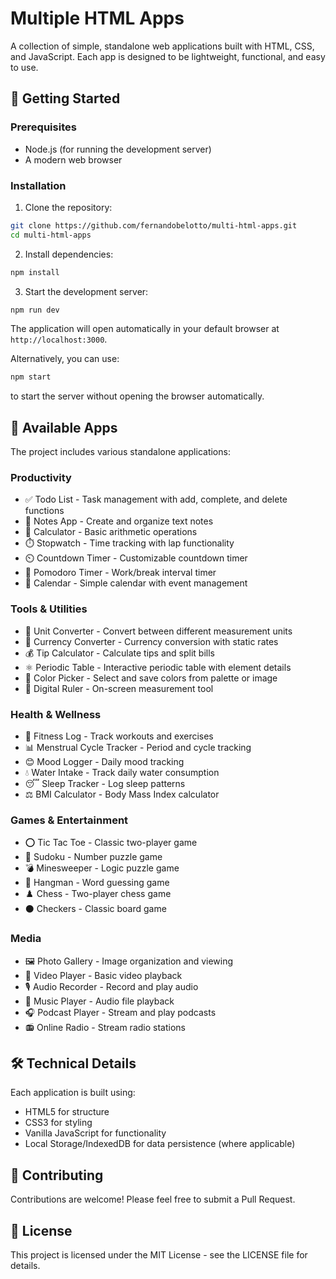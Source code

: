 # Multiple HTML Apps

A collection of simple, standalone web applications built with HTML, CSS, and JavaScript. Each app is designed to be lightweight, functional, and easy to use.

## 🚀 Getting Started

### Prerequisites
- Node.js (for running the development server)
- A modern web browser

### Installation
1. Clone the repository:
```bash
git clone https://github.com/fernandobelotto/multi-html-apps.git
cd multi-html-apps
```

2. Install dependencies:
```bash
npm install
```

3. Start the development server:
```bash
npm run dev
```

The application will open automatically in your default browser at `http://localhost:3000`.

Alternatively, you can use:
```bash
npm start
```
to start the server without opening the browser automatically.

## 📱 Available Apps

The project includes various standalone applications:

### Productivity
- ✅ Todo List - Task management with add, complete, and delete functions
- 📝 Notes App - Create and organize text notes
- 🔢 Calculator - Basic arithmetic operations
- ⏱️ Stopwatch - Time tracking with lap functionality
- ⏲️ Countdown Timer - Customizable countdown timer
- 🍅 Pomodoro Timer - Work/break interval timer
- 📅 Calendar - Simple calendar with event management

### Tools & Utilities
- 📏 Unit Converter - Convert between different measurement units
- 💱 Currency Converter - Currency conversion with static rates
- 💰 Tip Calculator - Calculate tips and split bills
- ⚛️ Periodic Table - Interactive periodic table with element details
- 🎨 Color Picker - Select and save colors from palette or image
- 📏 Digital Ruler - On-screen measurement tool

### Health & Wellness
- 💪 Fitness Log - Track workouts and exercises
- 📊 Menstrual Cycle Tracker - Period and cycle tracking
- 😊 Mood Logger - Daily mood tracking
- 💧 Water Intake - Track daily water consumption
- 😴 Sleep Tracker - Log sleep patterns
- ⚖️ BMI Calculator - Body Mass Index calculator

### Games & Entertainment
- ⭕ Tic Tac Toe - Classic two-player game
- 🔢 Sudoku - Number puzzle game
- 💣 Minesweeper - Logic puzzle game
- 🎯 Hangman - Word guessing game
- ♟️ Chess - Two-player chess game
- ⚫ Checkers - Classic board game

### Media
- 🖼️ Photo Gallery - Image organization and viewing
- 🎥 Video Player - Basic video playback
- 🎙️ Audio Recorder - Record and play audio
- 🎵 Music Player - Audio file playback
- 🎧 Podcast Player - Stream and play podcasts
- 📻 Online Radio - Stream radio stations

## 🛠️ Technical Details

Each application is built using:
- HTML5 for structure
- CSS3 for styling
- Vanilla JavaScript for functionality
- Local Storage/IndexedDB for data persistence (where applicable)

## 📝 Contributing

Contributions are welcome! Please feel free to submit a Pull Request.

## 📄 License

This project is licensed under the MIT License - see the LICENSE file for details. 
